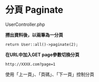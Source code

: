 # 分頁 Paginate

UserController.php

**撈出資料後，以兩筆為一分頁**

```
return User::all()->paginate(2);
```

**在URL中加入GET page參數切換分頁**

```
http://XXXX.com?page=1
```

使用「上一頁」、「頁碼」、「下一頁」控制分頁

